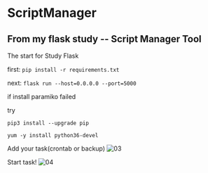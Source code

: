 # ScriptManager
## From my flask study -- Script Manager Tool

The start for Study Flask 

first: `pip install -r requirements.txt`

next: `flask run --host=0.0.0.0 --port=5000`

if install paramiko failed

try

    pip3 install --upgrade pip
    
    yum -y install python36-devel


Add your task(crontab or backup)
![03](https://user-images.githubusercontent.com/73690542/179364551-4c4affa0-0782-48a8-a0d8-cc5328c0a863.PNG)

Start task!
![04](https://user-images.githubusercontent.com/73690542/179364533-603ce49e-8a95-4e33-b182-5facb3217a46.PNG)
